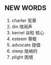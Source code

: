## NEW WORDS

1. charter 宪章
2. din 喧闹声
3. kernel 谷粒 核心
4. esteem 尊敬
5. advocate 提倡
6. steep 陡峭的
7. plight 困境
